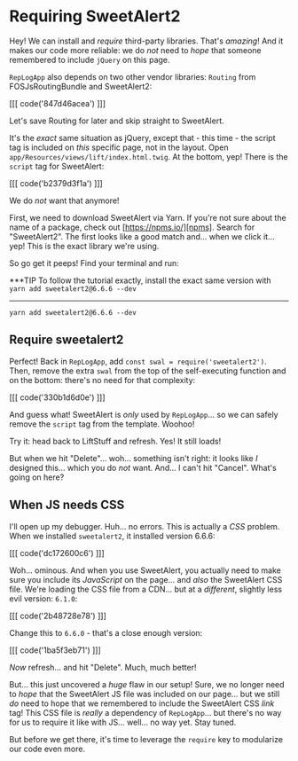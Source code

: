# Requiring SweetAlert2

Hey! We can install and *require* third-party libraries. That's *amazing*! And it
makes our code more reliable: we do *not* need to *hope* that someone remembered
to include `jQuery` on this page.

`RepLogApp` also depends on two other vendor libraries: `Routing` from FOSJsRoutingBundle
and SweetAlert2:

[[[ code('847d46acea') ]]]

Let's save Routing for later and skip straight to SweetAlert.

It's the *exact* same situation as jQuery, except that - this time - the script tag
is included on *this* specific page, not in the layout. Open
`app/Resources/views/lift/index.html.twig`. At the bottom, yep! There is the `script`
tag for SweetAlert:

[[[ code('b2379d3f1a') ]]]

We do *not* want that anymore!

First, we need to download SweetAlert via Yarn. If you're not sure about the name
of a package, check out [https://npms.io/][npms]. Search for "SweetAlert2".
The first looks like a good match and... when we click it... yep! This is the exact
library we're using.

So go get it peeps! Find your terminal and run:

***TIP
To follow the tutorial exactly, install the exact same version with `yarn add sweetalert2@6.6.6 --dev`
***

```terminal
yarn add sweetalert2@6.6.6 --dev
```

## Require sweetalert2

Perfect! Back in `RepLogApp`, add `const swal = require('sweetalert2')`. Then, remove
the extra `swal` from the top of the self-executing function and on the bottom: there's
no need for that complexity:

[[[ code('330b1d6d0e') ]]]

And guess what! SweetAlert is *only* used by `RepLogApp`... so we can safely remove
the `script` tag from the template. Woohoo!

Try it: head back to LiftStuff and refresh. Yes! It still loads!

But when we hit "Delete"... woh... something isn't right: it looks like *I* designed
this... which you do *not* want. And... I can't hit "Cancel". What's going on here?

## When JS needs CSS

I'll open up my debugger. Huh... no errors. This is actually a *CSS* problem. When
we installed `sweetalert2`, it installed version 6.6.6:

[[[ code('dc172600c6') ]]]

Woh... ominous. And when you use SweetAlert, you actually need to make sure you
include its *JavaScript* on the page... and *also* the SweetAlert CSS file. We're
loading the CSS file from a CDN... but at a *different*, slightly less evil version:
`6.1.0`:

[[[ code('2b48728e78') ]]]

Change this to `6.6.0` - that's a close enough version:

[[[ code('1ba5f3eb71') ]]]

*Now* refresh... and hit "Delete". Much, much better!

But... this just uncovered a *huge* flaw in our setup! Sure, we no longer need
to *hope* that the SweetAlert JS file was included on our page... but we still *do*
need to hope that we remembered to include the SweetAlert CSS *link* tag! This CSS
file is *really* a dependency of `RepLogApp`... but there's no way for us to require
it like with JS... well... no way yet. Stay tuned.

But before we get there, it's time to leverage the `require` key to modularize our
code even more.


[npms]: https://npms.io/
